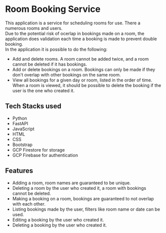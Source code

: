 # Room Booking Service
This application is a service for scheduling rooms for use. There a numerous rooms and users. <br>
Due to the potential risk of ocerlap in bookings made on a room, the application does validation each time a booking is made to prevent double booking.<br>
In the application it is possible to do the following:
- Add and delete rooms. A room cannot be added twice, and a room cannot be deleted if it has bookings.
- Add or delete bookings on a room. Bookings can only be made if they don't overlap with other bookings on the same room.
- View all bookings for a given day or room, listed in the order of time. When a room is viewed, it should be possible to delete the booking if the user is the one who created it.

## Tech Stacks used
- Python
- FastAPI
- JavaScript
- HTML
- CSS
- Bootstrap
- GCP Firestore for storage
- GCP Firebase for authentication

## Features
- Adding a room, room names are guaranteed to be unique.
- Deleting a room by the user who created it, a room with bookings cannot be deleted.
- Making a booking on a room, bookings are guaranteed to not overlap with each other.
- Listing bookings made by the user, filters like room name or date can be used.
- Editing a booking by the user who created it.
- Deleting a booking by the user who created it.
